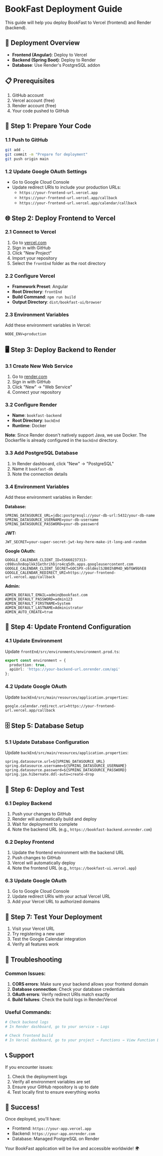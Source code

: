 # BookFast Deployment Guide

This guide will help you deploy BookFast to Vercel (frontend) and Render (backend).

## 🚀 **Deployment Overview**

- **Frontend (Angular)**: Deploy to Vercel
- **Backend (Spring Boot)**: Deploy to Render
- **Database**: Use Render's PostgreSQL addon

## 📋 **Prerequisites**

1. GitHub account
2. Vercel account (free)
3. Render account (free)
4. Your code pushed to GitHub

## 🔧 **Step 1: Prepare Your Code**

### 1.1 Push to GitHub
```bash
git add .
git commit -m "Prepare for deployment"
git push origin main
```

### 1.2 Update Google OAuth Settings
- Go to Google Cloud Console
- Update redirect URIs to include your production URLs:
  - `https://your-frontend-url.vercel.app`
  - `https://your-frontend-url.vercel.app/callback`
  - `https://your-frontend-url.vercel.app/calendar/callback`

## 🌐 **Step 2: Deploy Frontend to Vercel**

### 2.1 Connect to Vercel
1. Go to [vercel.com](https://vercel.com)
2. Sign in with GitHub
3. Click "New Project"
4. Import your repository
5. Select the `frontEnd` folder as the root directory

### 2.2 Configure Vercel
- **Framework Preset**: Angular
- **Root Directory**: `frontEnd`
- **Build Command**: `npm run build`
- **Output Directory**: `dist/bookfast-ui/browser`

### 2.3 Environment Variables
Add these environment variables in Vercel:
```
NODE_ENV=production
```

## 🖥️ **Step 3: Deploy Backend to Render**

### 3.1 Create New Web Service
1. Go to [render.com](https://render.com)
2. Sign in with GitHub
3. Click "New" → "Web Service"
4. Connect your repository

### 3.2 Configure Render
- **Name**: `bookfast-backend`
- **Root Directory**: `backEnd`
- **Runtime**: Docker

**Note**: Since Render doesn't natively support Java, we use Docker. The Dockerfile is already configured in the `backEnd` directory.

### 3.3 Add PostgreSQL Database
1. In Render dashboard, click "New" → "PostgreSQL"
2. Name it `bookfast-db`
3. Note the connection details

### 3.4 Environment Variables
Add these environment variables in Render:

**Database:**
```
SPRING_DATASOURCE_URL=jdbc:postgresql://your-db-url:5432/your-db-name
SPRING_DATASOURCE_USERNAME=your-db-username
SPRING_DATASOURCE_PASSWORD=your-db-password
```

**JWT:**
```
JWT_SECRET=your-super-secret-jwt-key-here-make-it-long-and-random
```

**Google OAuth:**
```
GOOGLE_CALENDAR_CLIENT_ID=55660237313-c098vshn8oplkk31ethrihbjro4cq5dh.apps.googleusercontent.com
GOOGLE_CALENDAR_CLIENT_SECRET=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
GOOGLE_CALENDAR_REDIRECT_URI=https://your-frontend-url.vercel.app/callback
```

**Admin:**
```
ADMIN_DEFAULT_EMAIL=admin@bookfast.com
ADMIN_DEFAULT_PASSWORD=admin123
ADMIN_DEFAULT_FIRSTNAME=System
ADMIN_DEFAULT_LASTNAME=Administrator
ADMIN_AUTO_CREATE=true
```

## 🔄 **Step 4: Update Frontend Configuration**

### 4.1 Update Environment
Update `frontEnd/src/environments/environment.prod.ts`:
```typescript
export const environment = {
  production: true,
  apiUrl: 'https://your-backend-url.onrender.com/api'
};
```

### 4.2 Update Google OAuth
Update `backEnd/src/main/resources/application.properties`:
```properties
google.calendar.redirect.uri=https://your-frontend-url.vercel.app/callback
```

## 🗄️ **Step 5: Database Setup**

### 5.1 Update Database Configuration
Update `backEnd/src/main/resources/application.properties`:
```properties
spring.datasource.url=${SPRING_DATASOURCE_URL}
spring.datasource.username=${SPRING_DATASOURCE_USERNAME}
spring.datasource.password=${SPRING_DATASOURCE_PASSWORD}
spring.jpa.hibernate.ddl-auto=create-drop
```

## 🚀 **Step 6: Deploy and Test**

### 6.1 Deploy Backend
1. Push your changes to GitHub
2. Render will automatically build and deploy
3. Wait for deployment to complete
4. Note the backend URL (e.g., `https://bookfast-backend.onrender.com`)

### 6.2 Deploy Frontend
1. Update the frontend environment with the backend URL
2. Push changes to GitHub
3. Vercel will automatically deploy
4. Note the frontend URL (e.g., `https://bookfast-ui.vercel.app`)

### 6.3 Update Google OAuth
1. Go to Google Cloud Console
2. Update redirect URIs with your actual Vercel URL
3. Add your Vercel URL to authorized domains

## 🧪 **Step 7: Test Your Deployment**

1. Visit your Vercel URL
2. Try registering a new user
3. Test the Google Calendar integration
4. Verify all features work

## 🔧 **Troubleshooting**

### Common Issues:
1. **CORS errors**: Make sure your backend allows your frontend domain
2. **Database connection**: Check your database credentials
3. **OAuth errors**: Verify redirect URIs match exactly
4. **Build failures**: Check the build logs in Render/Vercel

### Useful Commands:
```bash
# Check backend logs
# In Render dashboard, go to your service → Logs

# Check frontend build
# In Vercel dashboard, go to your project → Functions → View Function Logs
```

## 📞 **Support**

If you encounter issues:
1. Check the deployment logs
2. Verify all environment variables are set
3. Ensure your GitHub repository is up to date
4. Test locally first to ensure everything works

## 🎉 **Success!**

Once deployed, you'll have:
- Frontend: `https://your-app.vercel.app`
- Backend: `https://your-app.onrender.com`
- Database: Managed PostgreSQL on Render

Your BookFast application will be live and accessible worldwide! 🌍
